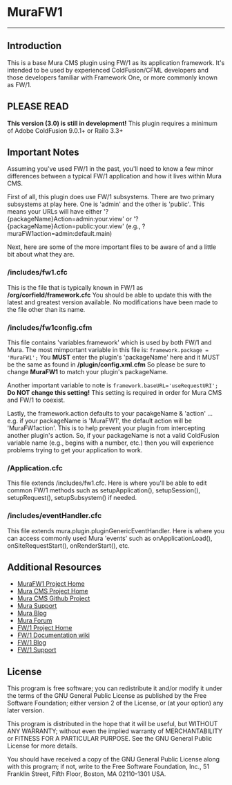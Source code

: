 # MuraFW1
------------------------------------------------------------------------------------------

## Introduction
This is a base Mura CMS plugin using FW/1 as its application framework.  It's intended
to be used by experienced ColdFusion/CFML developers and those developers familiar with 
Framework One, or more commonly known as FW/1.


## PLEASE READ
**This version (3.0) is still in development!** This plugin requires a minimum of Adobe
ColdFusion 9.0.1+ or Railo 3.3+


## Important Notes
Assuming you've used FW/1 in the past, you'll need to know a few minor differences
between a typical FW/1 application and how it lives within Mura CMS. 

First of all, this plugin does use FW/1 subsystems. There are two primary subsystems 
at play here. One is 'admin' and the other is 'public'. This means your URLs will have 
either '?{packageName}Action=admin:your.view' or '?{packageName}Action=public:your.view'
(e.g., ?muraFW1action=admin:default.main)

Next, here are some of the more important files to be aware of and a little bit about
what they are.


### /includes/fw1.cfc
This is the file that is typically known in FW/1 as **/org/corfield/framework.cfc** You
should be able to update this with the latest and greatest version available. No
modifications have been made to the file other than its name.

### /includes/fw1config.cfm
This file contains 'variables.framework' which is used by both FW/1 and Mura. The most
mimportant variable in this file is: `framework.package = 'MuraFW1';`
You **MUST** enter the plugin's 'packageName' here and it MUST be the same as found in 
**/plugin/config.xml.cfm**  So please be sure to change **MuraFW1** to match your plugin's
packageName.

Another important variable to note is `framework.baseURL='useRequestURI';`
**Do NOT change this setting!** This setting is required in order for Mura CMS and FW/1 to coexist.

Lastly, the framework.action defaults to your pacakgeName & 'action' ... e.g. if your
packageName is 'MuraFW1', the default action will be 'MuraFW1action'.  This is to
help prevent your plugin from intercepting another plugin's action.  So, if your
packageName is not a valid ColdFusion variable name (e.g., begins with a number, etc.)
then you will experience problems trying to get your application to work.

### /Application.cfc
This file extends /includes/fw1.cfc. Here is where you'll be able to edit common FW/1 methods
such as setupApplication(), setupSession(), setupRequest(), setupSubsystem() if needed.

### /includes/eventHandler.cfc
This file extends mura.plugin.pluginGenericEventHandler.  Here is where you can access
commonly used Mura 'events' such as onApplicationLoad(), onSiteRequestStart(),
onRenderStart(), etc.


## Additional Resources
* [MuraFW1 Project Home](http://github.com/stevewithington/MuraFW1)
* [Mura CMS Project Home](http://www.getmura.com)
* [Mura CMS Github Project](http://github.com/blueriver/MuraCMS.git)
* [Mura Support](http://www.getmura.com/index.cfm/support/)
* [Mura Blog](http://www.getmura.com/index.cfm/blog/)
* [Mura Forum](http://www.getmura.com/forum/)
* [FW/1 Project Home](http://fw1.riaforge.org)
* [FW/1 Documentation wiki](http://github.com/seancorfield/fw1/wiki)
* [FW/1 Blog](http://corfield.org/blog/archives.cfm/category/fw1)
* [FW/1 Support](http://groups.google.com/group/framework-one/)

## License
This program is free software; you can redistribute it and/or modify
it under the terms of the GNU General Public License as published by
the Free Software Foundation; either version 2 of the License, or
(at your option) any later version.

This program is distributed in the hope that it will be useful,
but WITHOUT ANY WARRANTY; without even the implied warranty of
MERCHANTABILITY or FITNESS FOR A PARTICULAR PURPOSE.  See the
GNU General Public License for more details.

You should have received a copy of the GNU General Public License along
with this program; if not, write to the Free Software Foundation, Inc.,
51 Franklin Street, Fifth Floor, Boston, MA 02110-1301 USA.